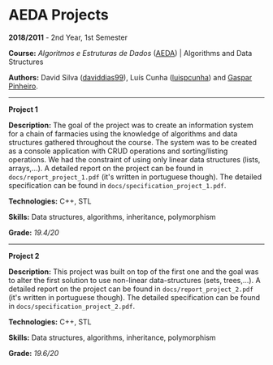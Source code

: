 # AEDA Projects

**2018/2011** - 2nd Year, 1st Semester

**Course:** *Algoritmos e Estruturas de Dados* ([AEDA](https://sigarra.up.pt/feup/en/UCURR_GERAL.FICHA_UC_VIEW?pv_ocorrencia_id=399883)) | Algorithms and Data Structures

**Authors:** David Silva ([daviddias99](https://github.com/daviddias99)), Luís Cunha ([luispcunha](https://github.com/luispcunha)) and [Gaspar Pinheiro](https://github.com/GasparPi).

---

**Project 1** 

**Description:** The goal of the project was to create an information system for a chain of farmacies using the knowledge of algorithms and data structures gathered throughout the course. The system was to be created as a console application with CRUD operations and sorting/listing operations. We had the constraint of using only linear data structures (lists, arrays,...). A detailed report on the project can be found in `docs/report_project_1.pdf` (it's written in portuguese though). The detailed specification can be found in `docs/specification_project_1.pdf`.

**Technologies:** C++, STL

**Skills:** Data structures, algorithms, inheritance, polymorphism

**Grade:** *19.4/20*

---

**Project 2** 

**Description:** This project was built on top of the first one and the goal was to alter the first solution to use non-linear data-structures (sets, trees,...). A detailed report on the project can be found in `docs/report_project_2.pdf` (it's written in portuguese though). The detailed specification can be found in `docs/specification_project_2.pdf`.

**Technologies:** C++, STL

**Skills:** Data structures, algorithms, inheritance, polymorphism

**Grade:** *19.6/20*
